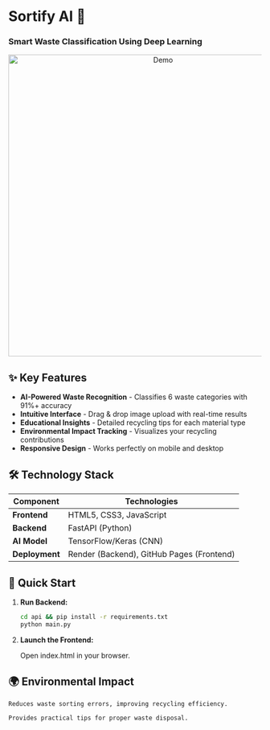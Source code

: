 # Sortify AI 🌱
### Smart Waste Classification Using Deep Learning

<div align="center">
  <img src="assests/demo.gif" alt="Demo" width="600">
</div>

## ✨ Key Features
- **AI-Powered Waste Recognition** - Classifies 6 waste categories with 91%+ accuracy
- **Intuitive Interface** - Drag & drop image upload with real-time results
- **Educational Insights** - Detailed recycling tips for each material type
- **Environmental Impact Tracking** - Visualizes your recycling contributions
- **Responsive Design** - Works perfectly on mobile and desktop

## 🛠️ Technology Stack
| Component       | Technologies |
|-----------------|--------------|
| **Frontend**    | HTML5, CSS3, JavaScript |
| **Backend**     | FastAPI (Python) |
| **AI Model**    | TensorFlow/Keras (CNN) |
| **Deployment**  | Render (Backend), GitHub Pages (Frontend) |

## 🚀 Quick Start
1. **Run Backend:**
   ```bash
   cd api && pip install -r requirements.txt
   python main.py
2. **Launch the Frontend:**

   Open index.html in your browser.

  ## 🌍 Environmental Impact
    Reduces waste sorting errors, improving recycling efficiency.
    
    Provides practical tips for proper waste disposal.
